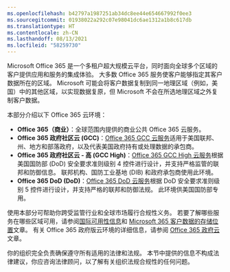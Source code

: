 ```yaml
---
ms.openlocfilehash: b42797a1987251ab34dc8ee44e654667992f0ee3
ms.sourcegitcommit: 01938022a292c07e98041dc6ae1312a1b8c617db
ms.translationtype: HT
ms.contentlocale: zh-CN
ms.lasthandoff: 08/13/2021
ms.locfileid: "58259730"
---
```

<!-- This file is a part of all Office 365 compliance offering topics. Please coordinate with Robert Mazzoli (robmazz) for any changes.-->

Microsoft Office 365 是一个多租户超大规模云平台，同时面向全球多个区域的客户提供应用和服务的集成体验。 大多数 Office 365 服务使客户能够指定其客户数据所在的区域。 Microsoft 可能会将客户数据复制到同一地理区域（例如，美国）中的其他区域，以实现数据复原，但 Microsoft 不会在所选地理区域之外复制客户数据。

本部分介绍以下 Office 365 云环境：

- **Office 365（商业）**：全球范围内提供的商业公共 Office 365 云服务。
- **Office 365 政府社区云 (GCC)**：[Office 365 GCC 云服务](/office365/servicedescriptions/office-365-platform-service-description/office-365-us-government/gcc)适用于美国联邦、州、地方和部落政府，以及代表美国政府持有或处理数据的承包商。
- **Office 365 政府社区云 - 高 (GCC High)**：[Office 365 GCC High 云服务](/office365/servicedescriptions/office-365-platform-service-description/office-365-us-government/gcc-high-and-dod)根据美国国防部 (DoD) 安全要求准则级别 4 控件进行设计，并支持严格监管的联邦和防御信息。 联邦机构、国防工业基地 (DIB) 和政府承包商使用此环境。
- **Office 365 DoD (DoD)**：[Office 365 DoD 云服务](/office365/servicedescriptions/office-365-platform-service-description/office-365-us-government/gcc-high-and-dod)根据 DoD 安全要求准则级别 5 控件进行设计，并支持严格的联邦和防御法规。 此环境供美国国防部专用。

使用本部分可帮助你跨受监管行业和全球市场履行合规性义务。 若要了解哪些服务在哪些区域可用，请参阅[国际可用性信息](https://products.office.com/business/international-availability)和 [Microsoft 365 客户数据的存储位置](/microsoft-365/enterprise/o365-data-locations)文章。 有关 Office 365 政府版云环境的详细信息，请参阅 [Office 365 政府云](/office365/servicedescriptions/office-365-platform-service-description/office-365-us-government/office-365-us-government)文章。

你的组织完全负责确保遵守所有适用的法律和法规。 本节中提供的信息不构成法律建议，你应咨询法律顾问，以了解有关组织法规合规性的任何问题。
